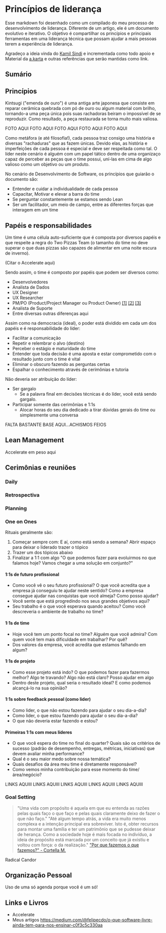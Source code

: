 # Princípios de liderança

Esse markdown foi desenhado como um compilado do meu processo de desenvolvimento de liderança. Diferente de um artigo, ele é um documento evolutivo e iterativo. O objetivo é compartilhar os princípios e principais ferramentas em uma liderança técnica que possam ajudar a mais pessoas terem a experiência de liderança.

Agradeço a ideia vinda do [Kamil Sindi](https://github.com/ksindi/managers-playbook) e incrementada como todo apoio e Material da [a.karta](https://akarta.com.br/) e outras referências que serão mantidas como link.

## Sumário

## Princípios

Kintsugi ("emenda de ouro") é uma antiga arte japonesa que consiste em reparar cerâmica quebrada com pó de ouro ou algum material com brilho, tornando-a uma peça única pois suas rachadoras beiram o impossível de se reproduzir. Como resultado, a peça restaurada se torna muito mais valiosa.

FOTO AQUI FOTO AQUI FOTO AQUI FOTO AQUI FOTO AQUI 

Como metáfora (e até filosofia!), cada pessoa traz consigo uma história e diversas "rachaduras" que as fazem únicas. Devido elas, as história e imperfeições de cada pessoa é especial e deve ser respeitada como tal. O líder neste cenário é alguém com um papel tático dentro de uma organizaço capaz de perceber as peças que o time possui, uní-las em cima de algo valioso como um objetivo ou um produto.

No cenário de Desenvolvimento de Software, os princípios que guiarão o documento são:
* Entender e cuidar a individualidade de cada pessoa
* Capacitar, Motivar e elevar a barra do time
* Se perguntar constantemente se estamos sendo Lean
* Ser um facilitador, um meio de campo, entre as diferentes forças que interagem em um time

## Papéis e responsabilidades

Um time é uma célula auto-suficiente que é composta por diversos papéis e que respeite a regra do Two Pizzas Team (o tamanho do time no deve superar o que duas pizzas são capazes de alimentar em uma noite escura de inverno).

(Citar o Accelerate aqui)

Sendo assim, o time é composto por papéis que podem ser diversos como:
* Desenvolvedores
* Analista de Dados
* UX Designer
* UX Researcher
* PM/PO (Product/Project Manager ou Product Owner) [[1]](https://medium.com/rd-shipit/desmistificando-product-manager-e-product-owner-8a17104c8662) [[2]](https://www.infoq.com/br/articles/gerente-produto-projeto-programa/) [[3]](http://productbackstage.com.br/episodio-9-technical-product-managament-com-gabriela-rojas-nubank/)
* Analista de Suporte
* Entre diversas outras diferenças aqui

Assim como na democracia (ideal), o poder está dividido em cada um dos papéis e é responsabilidade do líder:
* Facilitar a comunicação
* Repetir e relembrar o alvo (destino)
* Perceber o estágio e maturidade do time
* Entender que toda decisão é uma aposta e estar comprometido com o resultado junto com o time é vital
* Eliminar o obscuro fazendo as perguntas certas
* Espalhar o conhecimento através de cerimônias e tutoria

Não deveria ser atribuição do líder:
* Ser gargalo
  * Se a palavra final em decisões técnicas é do líder, você está sendo gargalo.
* Participar somente das cerimônias e 1:1s
  * Alocar horas do seu dia dedicado a tirar dúvidas gerais do time ou simplesmente uma conversa
  

FALTA BASTANTE BASE AQUI...ACHISMOS FEIOS

## Lean Management

Accelerate em peso aqui

## Cerimônias e reuniões

### Daily

### Retrospectiva

### Planning

### One on Ones

Rituais geralmente são:
1. Começar sempre com: E aí, como está sendo a semana? Abrir espaço para deixar o liderado trazer o tópico
2. Trazer um dos tópicos abaixo
3. Finalizar a 1:1 com algo "O que podemos fazer para evoluirmos no que falamos hoje? Vamos chegar a uma solução em conjunto?"

#### 1:1s de futuro profissional
* Como você vê o seu futuro profissional? O que você acredita que a empresa já conseguiu te ajudar neste sentido? Como a empresa consegue ajudar nas conquistas que você almeja? Como posso ajudar?
* Você sente que está progredindo nos seus grandes objetivos aqui?
* Seu trabalho é o que você esperava quando aceitou? Como você descreveria o ambiente de trabalho no time?

#### 1:1s de time
* Hoje você tem um ponto focal no time? Alguém que você admira? Com quem você tem mais dificuldade em trabalhar? Por quê?
* Dos valores da empresa, você acredita que estamos falhando em algum?

#### 1:1s de projeto
* Como esse projeto está indo? O que podemos fazer para fazermos melhor? Algo te travando? Algo não está claro? Posso ajudar em algo
* Dentro deste projeto, qual seria o resultado ideal? E como podemos alcançá-lo na sua opinião?

#### 1:1s sobre feedback pessoal (como lider)
* Como lider, o que não estou fazendo para ajudar o seu dia-a-dia?
* Como lider, o que estou fazendo para ajudar o seu dia-a-dia?
* O que não deveria estar fazendo e estou?

#### Primeiras 1:1s com meus líderes
* O que você espera do time no final do quarter? Quais são os critérios de sucesso (padrão de desempenho, entregas, métricas, iniciativas) que devem avaliar minha performance?
* Qual é o seu maior medo sobre nossa temática?
* Quais desafios da área meu time é diretamente responsável?
* Como vemos minha contribuição para esse momento do time/área/negócio?

LINKS AQUIII LINKS AQUIII LINKS AQUIII LINKS AQUIII LINKS AQUIII 

### Goal Setting

> "Uma vida com propósito é aquela em que eu entenda as razões pelas quais faço o que faço e pelas quais claramente deixo de fazer o que não faço." 
> "Até algum tempo atrás, a vida era muito menos complexa e a intenção principal era sobreviver. Isto é, obter recursos para montar uma família e ter um patrimônio que se pudesse deixar de herança. Como a sociedade hoje é mais focada no indivíduo, a ideia de propósito está marcada por um conceito que já existiu e voltou com força: o da realização."
["Por que fazemos o que fazemos?" - Cortella M.](https://www.amazon.com/Por-que-fazemos-Portuguese-ebook/dp/B01JT2I3DA/)


Radical Candor

## Organização Pessoal

Uso de uma só agenda porque você é um só!

## Links e Livros

- Accelerate
- Meus artigos https://medium.com/@felipecdo/o-que-software-livre-ainda-tem-para-nos-ensinar-c0f3c5c330aa
